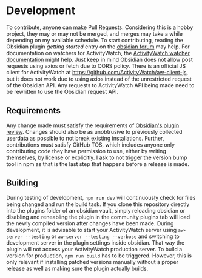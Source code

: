 # Development

To contribute, anyone can make Pull Requests. Considering this is a hobby project, they may or may not be merged, and merges may take a while depending on my available schedule.
To start contributing, reading the Obsidian plugin *getting started* entry on the [obsidian forum](https://forum.obsidian.md/t/how-to-get-started-with-developing-a-custom-plugin/8157/3) may help.
For documentation on watchers for ActivityWatch, the [ActivityWatch watcher documentation](https://docs.activitywatch.net/en/latest/examples/writing-watchers.html) might help. Just keep in mind Obsidian does not allow post requests using axios or fetch due to CORS policy. There is an official JS client for ActivityWatch at <https://github.com/ActivityWatch/aw-client-js>, but it does not work due to using axios instead of the unrestricted request of the Obsidian API. Any requests to ActivityWatch API being made need to be rewritten to use the Obsidian request API.

## Requirements

Any change made must satisfy the requirements of [Obsidian's plugin review](https://github.com/obsidianmd/obsidian-releases/blob/master/plugin-review.md). Changes should also be as unobtrusive to previously collected userdata as possible to not break existing installations. Further, contributions must satisfy GitHub TOS, which includes anyone only contributing code they have permission to use, either by writing themselves, by license or explicitly.
I ask to not trigger the version bump tool in npm as that is the last step that happens before a release is made.

## Building

During testing of development, `npm run dev` will continuously check for files being changed and run the build task. If you clone this repository directly into the plugins folder of an obsidian vault, simply reloading obsidian or disabling and reneabling the plugin in the community plugins tab will load the newly compiled version after changes have been made.
During development, it is advisable to start your ActivityWatch server using `aw-server --testing` or `aw-server --testing --verbose` and switching to development server in the plugin settings inside obsidian. That way the plugin will not access your ActivityWatch production server.
To build a version for production, `npm run build` has to be triggered. However, this is only relevant if installing patched versions manually without a proper release as well as making sure the plugin actually builds.
